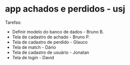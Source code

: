 # app achados e perdidos - usj
Tarefas:
- Definir modelo do banco de dados - Bruno B.
- Tela de cadastro de achado - Bruno P.
- Tela de cadastro de perdido - Glauco
- Tela de match - Dário
- Tela de cadastro de usuário - Jonatan
- Tela de login - David
